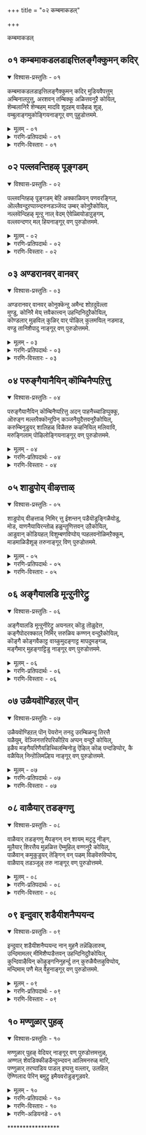 +++
title = "०२ कम्बमाकडल्"

+++

कम्बमाकडल्


## ०१ कम्बमाकडलडाइत्तिलङ्गैक्कुमन् कदिर्

<details open><summary>विश्वास-प्रस्तुतिः - ०१</summary>

कम्बमाकडलडाइत्तिलङ्गैक्कुमन् कदिर् मुडियवैपत्तुम्  
अम्बिनालऱुत्तु, अरशवन् तम्बिक्कू अळित्तवनुऱै कोयिल्,  
शॆम्बलानिरै शॆण्बहम् मादवि शूदहम् वाऴैहळ् शूऴ्,  
वम्बुलाङ्गमुकोङ्गियनाङ्गूर् वण् पुहुडोत्तममे.
</details>

<details><summary>मूलम् - ०१</summary>

कम्बमाकडलडाइत्तिलङ्गैक्कुमन् कदिर् मुडियवैपत्तुम्  
अम्बिनालऱुत्तु, अरशवन् तम्बिक्कू अळित्तवनुऱै कोयिल्,  
शॆम्बलानिरै शॆण्बहम् मादवि शूदहम् वाऴैहळ् शूऴ्,  
वम्बुलाङ्गमुकोङ्गियनाङ्गूर् वण् पुहुडोत्तममे.
</details>

<details><summary>गरणि-प्रतिपदार्थः - ०१</summary>

कम्बम् = अलॆगळिन्द तुम्बिरुव, मा कडल् = दॊड्ड कडलन्नु, अडैत्तु = अडगिसि, इलङ्गैक्कु मन् = लङ्कॆय राजन, कदिर् = हॊळॆयुव, मुडि अवै पत्तुम् = हत्तु तलॆगळन्नू, अम्बिनाल् = अम्बिनिन्द, अऱुत्तु = कत्तरिसि, अरशु= राज्यवन्नु \(अरसुतनवन्नु\), अवन् तम्बिक्कु= अवन तम्मनिगॆ, अळित्तवन् = कॊट्टवनु, उऱै = वासिसुव, कोयिल् = पवित्रस्थळवॆन्दरॆ, शॆम् = सॊगसाद, पला निरै = हलसिन मरगळ गुम्पिनिन्दलू शॆण् बहम् = सम्पगॆ, मादवि= माधविलतॆ, शूदहम् = मावु, वाऴैहळ् = बाळॆ इवुगळिन्द, शूऴ् = सुत्तुवरियल्पट्टु, वम्बु = परिमळवन्नु, उलाम् = हरडुव, कमुकु = अडकॆय मरगळु, ओङ्गिय = ऎत्तरवागि बॆळॆदिरुव, नाङ्गूर् = तिरुनाङ्गूरिन, वण् पुहुडोत्तममे = सॊबगिन पुरुषोत्तम क्षेत्रवे. 
</details>

<details><summary>गरणि-विस्तारः - ०१</summary>

अलॆगळिन्द तुम्बिरुव बलुदॊड्ड कडलन्नु अडगिसि, लङ्कॆयराजन हत्तु तलॆगळन्नू अम्बिनिन्द कत्तरिसि, अरसुतनवन्नु अवन तम्मनिगॆ कॊट्टवनु नॆलसिरुव पवित्रस्थळवॆन्दरॆ, सॊगसाद हलसिन मरगळ गुम्पुगळिन्दलू, मत्तु सम्पगॆ, माधवि, मावु, बाळॆ मरगळिन्दळू सुत्तुवरियल्पट्टु, परिमळवन्नु हरडुव अडकॆय मरगळु ऎत्तरवागि बॆळॆदिरुव तिरुनाङ्गूरिन सॊबगिन पुरुषोत्तमक्षेत्रवे. 

दुष्टरन्नु निग्रहिसुवुदु, शिष्टरन्नु अनुग्रहिसुवुदु भगवन्तन माळ्कॆयष्टॆ\! अवनु श्रीरामनागि अवतरिसि, अलॆगळिन्द तुम्बिद दॊड्ड दक्षिण समुद्रवन्नु अडगिसि, अदक्कॆ अड्डलागि सेतुवॆकट्टि, लङ्कॆगॆ धाळियिट्टु, लङ्कॆय राजनाद रावणासुरनन्नु ऎदुरिसि, हॊळॆहॊळॆयुव किरीटगळन्नु धरिसिद अवन हत्तु तलॆगळन्नू तन्न अम्बिनिन्दले तुण्डरिसि हाकिदनु. अवन तम्मनाद विभीषणनिगॆ लङ्कॆय राज्यवन्नु पट्टकट्टिदनु. इदु भगवन्तन माळ्कॆगॆ ऒन्दु निदर्शन. आ स्वामिये ईग भूलोकवासिगळन्नु अनुग्रहिसुवुदक्कागि तिरुनाङ्गूरिन वण् पुरुषोत्तम क्षेत्रदल्लि बन्दु नॆलसिद्दानॆ. आ क्षेत्रदल्लि ऎल्लि नोडिदरू हलसिन मरगळु गुम्पुगुम्पागि बॆळॆदिवॆ. सम्पगॆ मरगळू, माविनमरगळू, बाळॆय मरगळू, अडकॆय मरगळू ऎत्तरवागि बॆळॆदु शोभिसुत्तवॆ. अडकॆय मरगळल्लि हॊम्बाळॆगळु बिरिदु परिमळवन्नु ऎल्ल कडॆगू हरडुत्तवॆ. माधवी लतॆगळू इतर हूविन बळ्ळिगळु तुम्बि हरडिवॆ. माधवीलतॆगळू इतर हूविन बळ्ळिगळु तुम्बि हरडिवॆ. इन्थ सॊबगिनिन्द तुम्बि मॆरॆयुव आ पवित्रक्षेत्रदल्लि भगवन्तनन्नु कण्डु, अवन सेवॆयल्लि तॊडगि, अवन अनुग्रहक्कॆ पात्ररागबेकॆन्नुत्तारॆ, आळ्वाररु.
</details>


## ०२ पल्लवन्तिहऴ् पूङ्गडम्

<details open><summary>विश्वास-प्रस्तुतिः - ०२</summary>

पल्लवन्तिहऴ् पूङ्गडम् बेऱि अक्काळियन् पणवरङ्गिल्,  
ऒल्लैवन्दुऱप्पाय्न्दरुनडञ्जॆय्द उम्बर् कोनुऱैकोयिल्,  
नल्लवॆन्दिहऴ् मून्ऱु नाल् वेदम् ऐवेळ्वियोडाऱुङ्गम्,  
वल्लवन्दणर् मल् हियनाङ्गूर् वण् पुरुडोत्तममे.
</details>

<details><summary>मूलम् - ०२</summary>

पल्लवन्तिहऴ् पूङ्गडम् बेऱि अक्काळियन् पणवरङ्गिल्,  
ऒल्लैवन्दुऱप्पाय्न्दरुनडञ्जॆय्द उम्बर् कोनुऱैकोयिल्,  
नल्लवॆन्दिहऴ् मून्ऱु नाल् वेदम् ऐवेळ्वियोडाऱुङ्गम्,  
वल्लवन्दणर् मल् हियनाङ्गूर् वण् पुरुडोत्तममे.
</details>

<details><summary>गरणि-प्रतिपदार्थः - ०२</summary>

पल्लवम् = चिगुरॆलॆगळु, तिहऴ् = हॊळॆयुव, पू = हू तुम्बिद, कडम्बु = कडम्बद \(कडहद\) मरवन्नु, एऱि = हत्ति, अ काळियन् = आ काळीयन, पणम् = हॆडॆगळॆम्ब, अरङ्गिल् = नाट्यरङ्गदल्लि, ऒल्लै = इद्दक्किद्दन्तॆये \(हटत्तागि\), वन्दु = बन्दु निन्तु, उऱ = बेगलॆ, पाय्न्दु = नॆगॆदु, अरु = अद्भुतवाद, नडम् शॆय्द = नाट्यवन्नाडिद, उम्बर् कोन् = देवतॆगळ ऒडॆयनु, उऱै = वासिसुव, कोयिल् = पवित्रस्थळवॆम्बुदु, नल्ल = पवित्रवाद, \(ऒळ्ळॆय\), वॆम् = ज्वलिसुत्तिरुव, तऴल् = अग्नि मून्ऱु = मूरन्नू, नाल् वेदम् = नाल्कु वेदगळन्नू, ऐवेळ्वियोडु = ऐदु यज्ञगळन्नू, आऱु अङ्गम् = आरु वेदङ्गगळन्नू, वल्ल = बल्लवराद, अन्दणर् = ब्राह्मणरु, मल् हिय = नॆलसिरुव, नाङ्गूर् = तिरुनाङ्गूरिन, वण् पुरुडोत्तममे = वण् पुरुषोत्तम क्षेत्रवे. 
</details>

<details><summary>गरणि-विस्तारः - ०२</summary>

चिगुरॆलॆगळिन्द हॊळॆयुव हूतुम्बिद कदम्बद मरवन्नेरि, आ काळीयन हॆडॆगळॆम्ब नाट्यरङ्गदल्लि हटत्तागि बन्दु, ऒडनॆये हारि, अद्भुतवाद नाट्यवन्नाडिद देवतॆगळ ऒडॆयनु नॆलसिरुव पवित्रस्थळवॆम्बुदु, ऒळ्ळॆय प्रज्वलिसुव मूरु अग्निगळन्नू, नाल्कु वेदगळन्नू, ऐदु यज्ञगळन्नू, आरु वेदाङ्गगळन्नूबल्ल ब्राह्मणरु वासिसुव तिरुनाङ्गूरिन वण् पुरुषोत्तम क्षेत्रवे. 

यमुनानदिय काळिन्दि मडुविनल्लि काळीयनॆम्ब विषसर्प वासिसुत्ता मडुविन नीरन्नु विषमयवागि माडि, दनकरुगळिगूसह कुडियलागदन्तॆ माडिदॆयॆम्ब विषय बालकृष्णनिगॆ तिळियितु. मडुविन दडदल्लि ऒण्टियागि कडहद मरबॆळॆदु निन्तित्तु. अदर तुम्ब चिगुरॆलॆ, हूगळु हॊळॆयुत्ता शोभिसुत्तित्तु. कृष्ण अदन्नेरिद. अदर ऎत्तरवाद कॊम्बॆयिन्द मडुविनॊळक्कॆ धुमुकिद. जॊतॆगारराद गोवळ बालकरु हाहाकार माडिदरु. भयदिन्द नडुगिदरु. दिक्कुतोचदन्तॆ कातरदिन्द मडुवन्ने नोडुत्त निन्तरु. स्वल्पहॊत्तिनॊळगागि अवरॊन्दु अद्भुतवन्नु कण्डरु\! काळीयन तॆरॆद हॆडॆय मेलॆ श्रीकृष्णनिद्द\! अल्लिये अवनु नाट्यवाडुत्ता आनन्दिसुत्तिद्द\! ऎल्लरू आनन्दसागरदल्लि मुळुगिदरु. देवाधिदेवनाद स्वामिये अवनु. अवने ईग, तिरुनाङ्गूरिन वण् पुरुषोत्तम क्षेत्रदल्लि नॆलसिरुवुदु. अल्लि वासिसुव वैदिकरु बहळ निष्ठरु. त्रेताग्नियन्नु श्रद्धॆयिन्द बॆळॆसिकॊण्डु बरुत्तारॆ. अवरिगॆ नाल्कुवेदगळू हृद्गत. पञ्चमहायज्ञगळन्नु प्रतिदिनवू नडॆसुवुदु तप्पुवुदिल्ल. आरु वेदङ्गगळन्नू चॆन्नागि अभ्यास माडिद्दारॆ. अन्थ श्रेष्ठब्राह्मणरु वासिसुव तिरुनाङ्गूरिन वण् पुरुषोत्तम क्षेत्रक्कॆ होगि, भगवन्तन सेवॆमाडि, अवन कृपॆगॆ पात्ररागबेकॆन्नुत्तारॆ आळ्वाररु. 

मूरु अग्निगळु – आहवनीय, गार्हपत्य, दक्षिणाग्नि,

नाल्कु वेदगळु – ऋक्, यजुस्, साम, अथर्व

ऐदु यज्ञगळु – देव, पितृ, ऋषि, मानव, प्राणि.

आरु वेदगळु – शिक्षॆ, व्याकरण, छन्दस्सु, निरुक्त, ज्योतिष, कल्प.
</details>


## ०३ अण्डरानवर् वानवर्

<details open><summary>विश्वास-प्रस्तुतिः - ०३</summary>

अण्डरानवर् वानवर् कोनुक्कॆन्ऱु अमैन्द शोऱदुवॆल्ला  
मुण्डु, कोनिरै मेय् त्तवैकात्त्वन् उहन्दिनिदुऱैकोयिल्,  
कॊण्डलार् मुऴविल् कुळिर् वार् पॊऴिल् कुलमयिल् नडमाड,  
वण्डु तानिशैपादु नाङ्गूर् वण् पुरुडोत्तममे.
</details>

<details><summary>मूलम् - ०३</summary>

अण्डरानवर् वानवर् कोनुक्कॆन्ऱु अमैन्द शोऱदुवॆल्ला  
मुण्डु, कोनिरै मेय् त्तवैकात्त्वन् उहन्दिनिदुऱैकोयिल्,  
कॊण्डलार् मुऴविल् कुळिर् वार् पॊऴिल् कुलमयिल् नडमाड,  
वण्डु तानिशैपादु नाङ्गूर् वण् पुरुडोत्तममे.
</details>

<details><summary>गरणि-प्रतिपदार्थः - ०३</summary>

अण्डर् आनवर् = मानवरु, वानवर् = देवतॆगळु – इवरॆल्लर – कोनुक्कु ऎन्ऱु = ऒडॆयनिगॆ ऎन्दु, अमैन्द = शेखरिसिद, शोऱु अवॆल्लाम् = आहारवन्नॆल्ला, उण्डु = उण्डु, कोनिरै = दनकरुगळ मन्दॆगळन्नु, मेय् त्तु = मेयिसि, अवै कात्तवन् = अवुगळन्नु रक्षिसिदवनु, उहन्दु = आशॆपट्टु, इनिदु = प्रीतियिन्द, उऱैकोयिल् = नॆलसिरुव पवित्रक्षेत्रवॆन्दरॆ, कॊण्डल् = मोडगळु, आर् = तुम्बिकॊण्डु, मुऴविल् = घर्जिसुवाग, कुळिर् = तम्पागि, वार् = हरडिरुव, पॊऴिल् = तोपुगळल्लि, कुलम् = गुम्पुगुम्पागि, मयिल् = नविलुगळु, नडम् = नृत्यमाडुवन्थ, वण्डु तन् = दुम्बिगळु तावागि, इशैपाडुम् = गानमाडुव, नाङ्गूर् = तिरुनाङ्गूरिन वण् पुरुडोत्तममे = वण् पुरुषोत्तम क्षेत्रवे, 
</details>

<details><summary>गरणि-विस्तारः - ०३</summary>

मानवर मत्तु देवतॆगळ ऒडॆयनिगॆन्दु शेखरिसिद आहारवन्नॆल्ला उण्डु, दनकरुगळ मन्दॆगळन्नु मेयिसि, अवुगळन्नु रक्षिसिदवनु आशॆपट्टु प्रीतियिन्द नॆलसिरुव पवित्रक्षेत्रवॆन्दरॆ, मोडगळु तुम्बिकॊण्डु घर्जिसुवाग, तम्पागि हरडिरुव तोपुगळल्लि तण्डतण्डवागि नविलुगळु नृत्यमाडुवन्थ मत्तु दुम्बिगळु तावागि गानमाडुवन्थ तिरुनाङ्गूरिन वण् पुरुषोत्तम क्षेत्रवे. 

नन्दगोकुलदल्लि सम्प्रदायवॊन्दित्तु. गोवळरु वर्षवर्षवू शरत्कालदल्लि देवॆन्द्रनिगॆ पूजॆयन्नु विजृम्भणॆयिन्द नडॆसुत्तिद्दरु. आग देवेन्द्रनिगॆन्दु दॊड्ड हब्बवन्नु माडि, राशिराशियागि ऎडॆयन्नु माडि, आ बालवृद्धरागि ऎल्लरू सेरि, सन्तोषदिन्द इरुत्तिद्दरु. देवेन्द्रनु अवरिगॆ समृद्धियागि मळॆसुरिसि, उपकरिसुत्तानॆन्दू अदक्कॆ तावु कृतज्ञतॆयन्नु हागॆ सूचिसबेकॆन्दू अवरु तिळिदिद्दरु. अवर नडुवॆ बॆळॆयुत्तिद्द बालकृष्णनु ऒन्दु सलद ई हब्बद समयदल्लि गोकुलद जनरिगॆ हेळिदनु- देवेन्द्रनु यारु, अवनॆल्लिद्दानॆ अवनु हेगिद्दानॆ ऎम्बुदन्नु यारू कण्डिल्ल. अवने नमगॆ मळॆगरॆयुवनॆम्बुदक्कॆ गुरुतेनु? इक्को, नम्म मग्गुलल्लि नमगू नम्म दनकरुगळिगू आसरॆयागि, नावु कण्डन्तॆ मोडगळन्नु तडॆदु मळॆगरॆसुवुदु ई गोवर्धन पर्वतविदॆ. अदे हुल्लु नीरन्नु नम्म दनकरुगळिगॆ ऒदगिसुवुदु. अदे नम्म प्रत्यक्षआद उपकारि. मग्गुलल्लि कङ्गॊळिसुत्तिरुव गोवर्धनपर्वतक्कॆ ऎडॆमाडोण. काणद देवेन्द्रनिगॆ बेड. “कृष्णन मातु ऎल्लरिगू हितवॆनिसितु. हागॆये, आ सल, गोवळरॆल्लरू सेरि गोवर्धनगिरिगे ऎडॆमाडि, सन्तसगॊण्डरु. कृष्णनु हेळिदन्तॆये, गोवळरु नोडुत्तिरुवन्तॆ, पर्वतदिन्द भव्यवाद ऒन्दु आकृति इळिदु बन्दु, अवरु इक्किद ऎडॆयन्नुण्डु, अवरन्नु हरसि कण्मरॆयायितु. गोवळरॆल्लरू तृप्तरादरु. इदन्नु कण्डु देवेन्द्रनिगॆ कडुकोप बन्तु. इडिय गोकुलवन्ने नाशमाडिबिडुवुदागि बगॆदु, एळु दिनगळ काल सततवाद बिरुसु मळॆयन्नु नन्दगोकुलद मेलॆ सुरिसिदनु. आग बालकृष्णनु गोवर्धन पर्वतवन्नु कॊडॆयन्तॆ ऎत्ति हिडिदु, अदरडियल्लि गोवुगळन्नू गोवळरन्नू रक्षिसिदनु. हीगॆ, भगवन्तनु श्रीकृष्णरूपियागि, गोवुगळन्नू गोवळरन्नू रक्षिसिदनु. हीगॆ, भगवन्तनु श्रीकृष्णरूपियागि, गोवुगळन्नु मेयिसिद्दल्लदॆ, अवुगळन्नु अपायदिन्द रक्षिसिद हिरिमॆयुळ्ळवनु. आ स्वामिये ईग तिरुनाङ्गूरिन वण् पुरुषोत्तम क्षेत्रदल्लि नॆलसिद्दानॆ. अल्लि मोडगळु कालकालक्कॆ मळॆगरॆयुवुवु. अवुगळ घर्जनॆगॆ तम्पाद तोपुगळल्लि वासिसुव नविलुगान माडुत्तिरुवुवु. आ सॊबगिन क्षेत्रक्कॆ होगि भगवन्तन सेवॆ माडि, अवन कृपॆगॆ पात्ररागबेकॆन्दु आळ्वाररु हेळुत्तारॆ.
</details>


## ०४ परुङ्गैयानैयिन् कॊम्बिनैप्पऱित्तु

<details open><summary>विश्वास-प्रस्तुतिः - ०४</summary>

परुङ्गैयानैयिन् कॊम्बिनैप्पऱित्तु अदन् पाहनैच्चाडिप्पुक्कू,  
ऒरुङ्ग मल्लरैक्कॊन्ऱुपिन् कञ्जनैयुदैत्तवनुऱैकोयिल्,  
करुम्बिनुडुयर् शालिहळ् विळैतरु कऴनियिल् मलिवावि,  
मरुङ्गिलाम् पॊऴिलोङ्गियनाङ्गूर् वण् पुरुडोत्तममे.
</details>

<details><summary>मूलम् - ०४</summary>

परुङ्गैयानैयिन् कॊम्बिनैप्पऱित्तु अदन् पाहनैच्चाडिप्पुक्कू,  
ऒरुङ्ग मल्लरैक्कॊन्ऱुपिन् कञ्जनैयुदैत्तवनुऱैकोयिल्,  
करुम्बिनुडुयर् शालिहळ् विळैतरु कऴनियिल् मलिवावि,  
मरुङ्गिलाम् पॊऴिलोङ्गियनाङ्गूर् वण् पुरुडोत्तममे.
</details>

<details><summary>गरणि-प्रतिपदार्थः - ०४</summary>

परु = बलितिरुव \(दप्पनाद\), कै = सॊण्डलिन, यानैयिन् = आनॆय, कॊम्बिनै= दन्तवन्नु, पऱित्तु = मुरिदु \(कित्तु\)कॊण्डु, अदन् पाहनै = अदर मावटिगनन्नु, शादि = कॊन्दु, पुक्कु = ऒळहॊक्कु ऒरुङ्ग = सालागि \(ऒब्बरागुतलॊब्बनागि\), मल्लरै = जट्टिगळन्नु, कॊन्ऱु= कॊन्दु, पिन् = अनन्तर, कञ्जनै = कंसनन्नु, उदैत्तवन् = ऒदॆदुकॊन्दवनु, उऱै = कंसनन्नु, उदैत्तवन् = ऒदॆदुकॊन्दवनु, उऱै = वासिसुव, कोयिल् = पवित्रस्थळवॆन्दरॆ, करुम्बिनुडु = कब्बिनॊडनॆ, उयर् = ऎत्तरवाद, शालिहळ् = बत्तवु, विळैतरु = बॆळॆयुव, कऴनियिल् = गद्दॆगळल्लि, मलि = तुम्बिरुव, वावि = इळियुव बाविगळ, मरुङ्गु ऎल्लाम् = मग्गुलल्लॆल्ला, पॊऴिल् = तोपुगळु, ओङ्गिय = ऎत्तरवागि बॆळॆदिरुव, नाङ्गूर् = तिरुनाङ्गूरिन, वण् पुरुडोत्तममे = वण् पुरुषोत्तम क्षेत्रवे. 
</details>

<details><summary>गरणि-विस्तारः - ०४</summary>

बलितु दप्पनाद सॊण्डलिन आनॆय दन्तवन्नु मुरिदुकॊण्डु अदर मावटिगनन्नु कॊन्दु, ऒळहॊक्कु, ऒब्बरागुतलॊब्बरागि जट्टिगळन्नु कॊन्दु, अनन्तर कंसनन्नु ऒदॆदुकॊन्दवनु वासिसुव पवित्रस्थळवॆन्दरॆ, कब्बिगॆ सरिसमनागि ऎत्तरवागि बत्तवु बॆळॆयुव गद्दॆगळल्लि तुम्बिरुव इळियुव बाविगळ मग्गुलल्लि ऎल्ल कडॆयू ऎत्तरवागि बॆळॆदिरुव तोपुगळुळ्ळ तिरुनाङ्गूरिन वण् पुरुषोत्तम क्षेत्रवे. 

मधुरॆय हॆब्बागिलल्लि कंसन प्रेरणॆयिन्द कृष्णनन्नु कॊल्ललु बलिष्ठवाद कुवलयापीडवॆम्ब मद्दानॆयु कादित्तु. कृष्णनन्नु कण्डॊडनॆ अदर मावटिगनु अदन्नु अवन मेलॆ नुग्गिसिदनु. बालकृष्णनु अदन्नु ऎदुरिसि, अदर दन्तवन्नु मुरिदुकॊण्डु, अदरिन्दले आ दुष्टमावटिगनन्नु कॊन्दु हाकिदनु. 

हॆब्बागिलन्नु दाटि, ऒळहॊक्काग, अवनन्नु \(कृष्णनन्नु\) ऎदुरिसलु नुरित जट्टिगळु कादिद्दरु. अवरू कंसनिन्द प्रेरितरादवरे. बालकृष्णनु आ नुरित जट्टिगळन्नु ऒब्बनागुतलॊब्बनन्नु कॊन्दुहाकि ऎल्लरन्नू मुगिसिदनु. 

कडॆगॆ, ऎल्ल कॆडुकिगू कारणनाद कंसनन्ने कृष्णनु जुट्टुहिडिदु कॆळक्कॆळॆदु कालिनिन्द ऒदॆदु कॊन्दु हाकिदनु. स्वामियु दुष्ट निग्रहमाडिद्दु हीगॆ. आ स्वामिये ईग तिरुनाङ्गूरिन वण् पुरुषोत्तम क्षेत्रदल्लि नॆलसिद्दानॆ. अदु बलु हुलुसाद क्षेत्र. ऎल्लि नोडिदरू कॆम्बत्तद गद्दॆगळु अल्लि बॆळॆयुव बत्तवादरो कब्बिन हागॆये ऎत्तरवागि, आ कब्बन्ने सोलिसिबिडुवन्तॆ, बॆळॆयुत्तदॆ. गद्दॆगळ मग्गुलल्ले इळियुव बाविगळु हेरळवागिवॆ. अल्लदॆ, नीरिन कालुवॆगळु तुम्बि हरियुत्तवॆ. इवुगळे आ गद्दॆगळिगॆ आसरॆ. 

आ सुन्दर क्षेत्रक्कॆ होगि, स्वामिय सेवॆ माडि, अवन कृपॆगॆ पात्ररागबेकॆन्नुत्तारॆ आळ्वाररु.
</details>


## ०५ शाडुपोय् वीऴत्ताळ्

<details open><summary>विश्वास-प्रस्तुतिः - ०५</summary>

शाडुपोय् वीऴत्ताळ् निमिर् त्तु ईशन्तन् पडैयॊडुङ्गिळैयोडु,  
मोड, वाणनैयायिरन्तोळ् हळुन्तुणित्तवन् उऱैकोयिल्,  
आडुवान् कॊडियहल् विशुम्बणविप्पोय् प्पहलवनॊळिमऱैक्कूम्,   
माडमाळिडैशूऴ् तरुनाङ्गूर् विण् पुरुडोत्तममे.
</details>

<details><summary>मूलम् - ०५</summary>

शाडुपोय् वीऴत्ताळ् निमिर् त्तु ईशन्तन् पडैयॊडुङ्गिळैयोडु,  
मोड, वाणनैयायिरन्तोळ् हळुन्तुणित्तवन् उऱैकोयिल्,  
आडुवान् कॊडियहल् विशुम्बणविप्पोय् प्पहलवनॊळिमऱैक्कूम्,   
माडमाळिडैशूऴ् तरुनाङ्गूर् विण् पुरुडोत्तममे.
</details>

<details><summary>गरणि-प्रतिपदार्थः - ०५</summary>

शाडु = शकटवु, पोय् वीऴ = होगि बीळुवन्तॆ, ताळ् = कालुगळन्नु, निमिर् त्तु = चाचिदवनू, ईशन् = ईश्वरनु, तन् पडैयोडुम् = तन्न भूतगणगळॊडनॆ \(सेनॆयॊडनॆ\), किळैयोडुम् = बळगदवरॊडनॆ, ओड = सोतुहोगलु, वाणनै = बाणसुरनन्नु, आयिरम् तोळहळु = अवन साविर तोळुगळन्नु, तुणित्तवन् = तुण्डरिसिदवनू, उऱै कोयिल् = नॆलसिरुव क्षेत्रवॆन्दरॆ, आडु = अलुगाडुत्तिरुव, वान् कॊडि = सुन्दरवाद ध्वजगळु, अहल् विशुम्बु= विस्तारवाद गगनवन्नु, अणविपोय् = एरिहोगि, पहलवन् = सूर्यन, ऒळि = बॆळकन्नु, मऱैक्कूम् = मरॆमाडुवन्थ, माडम् = उप्परिगॆय मनॆगळू, माळिहै = महडि मनॆगळू, शूऴ् तरु = सुत्तुवरिदिरुव, नाङ्गूर् = तिरुनाङ्गूरिन, विण् पुरुडोत्तममे = विण् पुरुषोत्तम क्षेत्रवे. 
</details>

<details><summary>गरणि-विस्तारः - ०५</summary>

शकटवु होगि बीळुवन्तॆ कालुगळन्नु चाचिदवनू, ईश्वरनु तन्न सेनॆयॊडनॆयू बळगदवरॊडनॆयू सोतु होगलु बाणासुरन साविर तोळुगळन्नु तुण्डरिसिदवनू नॆलसिरुव पवित्रस्थळवॆन्दरॆ, अलुगाडुत्तिरुव सुन्दरवाद ध्वजगळु विशालवाद गगनवन्नु निलुकि, सूर्यन बॆळकन्नु मरॆमाडुवन्थ उप्परिगॆ मनॆगळु महडिमनॆगळु सुत्तुवरिदिरुव तिरुनाङ्गूरिन विण् पुरुषोत्तम क्षेत्रवे. 

भगवन्तनु कृष्णनागि अवतरिसि नडॆसिद अद्भुतकार्यगळु अवनु हुट्टिद गळिगॆयिन्दलू कण्डुबन्दिवॆयष्टॆ\! अवुगळल्लि शकटासुरसंहार स्वामियु ऎळॆय मगुवागिद्दाग नडॆदद्दु. बाणासुरन दर्पवन्नु मुरिदद्दु अवनु दॊड्डवनाद मेलॆ, ई ऎरडन्नू इल्लि आळ्वाररु सूचिसिद्दारॆ. 

कंसनाद प्रेरितनाद शकटासुरनु नन्दगोकुलदल्लि ऎळॆय मगुवागि बॆळॆयुत्तिद्द कृष्णनन्नु कॊल्लबेकॆन्दु बन्द. ऒन्दु बण्डिय रूपवन्नु तळॆदु आडुत्त मलगिद्द शिशुवाद कृष्णनमेलॆ हरिदु अवनन्नु कॊन्दु बिडबेकॆम्बुदुआ असुरन हवणिकॆ. हसुळॆयन्तॆ कालन्नु आडिसुत्तिरुवन्तॆये मुन्नुग्गि अवन मेलॆये बरुत्तिद्द बण्डियन्नु तन्न पुट्ट कालिनिन्द झाडिसिद. परिणामवागि, बण्डियु पुडिपुडियागि बित्तु. हीगादद्दु शकटवधॆ. 

बाणासुरनन्नु कावलुगारनन्तॆ रक्षिसुवुदागि वरवन्नित्तु अदक्कॆ कट्टिबिद्दिद्दु ईश्वरनु कृष्णनॊडनॆ होराडलारदॆ अवन सेनॆ परिवारगळॊडनॆ सोतु होद. बाणने स्वतः कृष्णनन्नु युद्धदल्लि ऎदुरिसबेकायितु. कृष्णनु अवन साविरतोळुगळन्नु तुण्डरिसि हाकिद्दल्लदॆ, मितिमीरिद अवन हॆम्मॆयन्नु मुरिदु, अवनन्नु तन्न बन्धुवन्नागि माडिकॊण्डनु. कृष्णन मगनाद प्रद्युम्नन मगनाद अनिरुद्धनिगू बाणासुरन मगळाद उषॆगू सम्भ्रमदिन्द विवाह, आमेलॆ, नडॆयितु. 

अद्भुत पराक्रमदल्लि हॆसरान्त आ स्वामिये ईग तिरुनाङ्गूरिन वण् पुरुषोत्तम क्षेत्रदल्लि नॆलसिद्दानॆ. आ क्षेत्रदल्लिरुव उपरिगॆगळ मत्तु महडि मनॆगळ मेलॆ ऎत्तरदल्लि ध्वजगळु हाराडुत्तवॆ. विशालगगनदल्लि हाराडुव आ ध्वजगळु सूर्यन बॆळकन्ने मरॆमाडिबिट्टिवॆ. भगवन्तन अपूर्ववाद शोभॆयन्नु हॆच्चिसलॆन्दो काणॆ\! आ क्षेत्रक्कॆ होगि, भगवन्तन सेवॆयल्लि तॊडगि, अवन कृपॆगॆ पात्ररागबेकॆन्नुत्तारॆ आळ्वाररु.
</details>


## ०६ अङ्गैयालडि मून्ऱुनीरेट्रु

<details open><summary>विश्वास-प्रस्तुतिः - ०६</summary>

अङ्गैयालडि मून्ऱुनीरेट्रु अयनलर् कॊडु तॊळुदेत्त,  
कङ्गैपोदरक्काल् निमिर् त्तरुळिय कण्णन् वन्दुऱैकोयिल्,  
कॊङ्गै कोङ्गवैकाट्ट वाय्कुमुदङ्गाट्ट मापदुमङ्गळ्,  
मङ्गैमार् मुहङ्गाट्टिडु नाङ्गूर् वण् पुरुडोत्तममे.
</details>

<details><summary>मूलम् - ०६</summary>

अङ्गैयालडि मून्ऱुनीरेट्रु अयनलर् कॊडु तॊळुदेत्त,  
कङ्गैपोदरक्काल् निमिर् त्तरुळिय कण्णन् वन्दुऱैकोयिल्,  
कॊङ्गै कोङ्गवैकाट्ट वाय्कुमुदङ्गाट्ट मापदुमङ्गळ्,  
मङ्गैमार् मुहङ्गाट्टिडु नाङ्गूर् वण् पुरुडोत्तममे.
</details>

<details><summary>गरणि-प्रतिपदार्थः - ०६</summary>

अम् = दिव्यवाद, कैयाल् = कैयल्लि, अडिमून्ऱु= मूरु अडिगळ \(हॆज्जॆगळ\), नीर् = \(दानक्कागि\) नीरन्नु धारॆ ऎरॆसिकॊण्डु, अयन् = अजनु \(चतुर्मुखनु\), अलर् कॊडु = हूगळन्नु अर्पिसि, तॊऴुदु = नमस्करिसि, एत्त = स्तुतिसलु, कङ्गै = गङ्गॆयु, पोदर = हरिदुबरुवन्तॆ, काल् = निमिर्त्तु = कालन्नु चाचि, अरुळिय = कृपॆमाडिद, कण्णन् = सर्वेश्वरनु, वन्दु = बन्दु, उऱै = नॆलसिरुव, कोयिल् = पवित्रस्थळवॆन्दरॆ, कोङ्गु अवै = कोङ्गु मरगळ मॊग्गुगळु, मङ्गै मार् = स्त्रीयर, कॊङ्गै काट्ट = स्तनगळन्नु सूचिसलु, कुमुदम् = तावरॆ हूगळु, वाय् काट्ट = चॆन्दुटिगळन्नु सूचिसलु, मा = सॊबगिनिन्द कूडिद, पदुमङ्गळ् = पद्मगलु \(कमलगळु\) मुहम् काट्टिडु = मुखगळन्नु सूचिसुव, नाङ्गूर् = तिरुनाङ्गूरिन, वण् पुरुडोत्तममे = वण् पुरुषोत्तम क्षेत्रवे. 
</details>

<details><summary>गरणि-विस्तारः - ०६</summary>

मूरडि नॆलद दानक्कागि दिव्यवाद कैयल्लि नीरन्नु धारॆ ऎरॆसिकॊण्डु, चतुर्मुख ब्रह्मनु हूगळन्नु अर्पिसि नमस्करिसि स्तुतिसुवन्तॆयू गङ्गॆयु हरिदु बरुवन्तॆयू कालन्नु चाचिद सर्वेश्वरनु बन्दु नॆलसिरुव पवित्रस्थळवॆन्दरॆ, कोङ्गुमरगळ मॊग्गुगळु स्त्रीयर स्तनगळन्नु सूचिसुवन्तॆयू, सॊबगिन दॊड्ड कमलगळु अवर मुखगळन्नु सूचिसुवन्तॆयू इरुव तिरुनाङ्गूरिन वण् पुरुषोत्तमक्षेत्रवे. 

कॊडुवुदक्कागि कैयन्नु यावागलू मुन्दुमाडिरुव महाबलिचक्रवर्तियन्नु विशिष्टरीतियल्लि अनुग्रहिसुवुदक्कागि, सर्वेश्वरनु अवन यागशालॆगॆ अत्यपरूपवाद वामनवटुवागि होदनु. मूरु हॆज्जॆगळष्टु नॆल तनगॆ बेकॆन्दु बलिचक्रवर्तियन्नु याचिसिदनु. कॊट्टॆनॆन्दु हेळुत्ता चक्रवर्तियु वटुविन कैयल्लि नीरन्नॆरॆदनु. आ कूडले, भगवन्तनु अद्भुत रीतियल्लि त्रिविक्रमनागि बॆळॆदु निन्तनु. तन्न ऒन्दु हॆज्जॆयिन्द इडिय भूमण्डलवन्नॆल्ला आवरिसि अळॆदुबिट्टनु\! भगवन्तनु तन्न ऎरडनॆय हॆज्जॆयिन्द ऊर्ध्वलोकगळन्नु अळॆदुकॊळ्ळुवुदक्कागि तन्न कालन्नु अत्त विस्तरिसिदनु. आग, भगवन्तन पादवु ब्रह्मलोकवन्नु मुट्टितु. चतुर्मुखनिगॆ परमानन्दवायितु. ऒडनॆये अवनु सर्वेश्वरन पादवन्नु तन्न कमण्डलु जलदिन्द तॊळॆदु, अपरूपवाद हूगळिन्द अर्चिसि, स्तुतिसिदनु. आ पादोदकवे देवगङ्गॆयागि हरिदु बन्तु. भगीरथन प्रयत्नद फलवागि आ देवगङ्गॆयु भूलोकदल्लि हरिदु अल्लिन्द पाताळ लोकवन्नू सेरि – मूरुलोकगळन्नू पवित्रगॊळिसितु. अद्भुतकारियाद आ स्वामिये ईग आशॆयिन्द तिरुनाङ्गूरिन वण् पुरुषोत्तमनु क्षेत्रदल्लि नॆलसिद्दानॆ. आ क्षेत्रदल्लिरुव स्त्रीयरु प्रकृतिय सौन्दर्यवन्ने प्रतिबिम्बिसुववरु.
</details>


## ०७ उळैयवॊण्डिऱल् पॊन्

<details open><summary>विश्वास-प्रस्तुतिः - ०७</summary>

उळैयवॊण्डिऱल् पॊन् पॆयरोन् तनदु उरम्बिळन्दु तिरत्तै  
यळैयुम्, वॆञ्जिनत्तरिपरिकीऱिय अप्पन् वन्दुऱै कोयिल्,  
इळैय मङ्गैयरिणैयडिच्चिलम्बिनोडु ऎऴिल् कॊळ् पन्दडिप्पोर्, कै  
वळैयिल् निन्ऱॊलिमल्हिय नाङ्गूर् वण् पुरुडोत्तममे.
</details>

<details><summary>मूलम् - ०७</summary>

उळैयवॊण्डिऱल् पॊन् पॆयरोन् तनदु उरम्बिळन्दु तिरत्तै  
यळैयुम्, वॆञ्जिनत्तरिपरिकीऱिय अप्पन् वन्दुऱै कोयिल्,  
इळैय मङ्गैयरिणैयडिच्चिलम्बिनोडु ऎऴिल् कॊळ् पन्दडिप्पोर्, कै  
वळैयिल् निन्ऱॊलिमल्हिय नाङ्गूर् वण् पुरुडोत्तममे.
</details>

<details><summary>गरणि-प्रतिपदार्थः - ०७</summary>

उळैय = यातनॆपडुवन्तॆ, ऒण् तिऱल् = असाधारणवाद सामर्थ्यवन्नुळ्ळ, पॊन् पॆयरोन् तनदु = हिरण्यकशिपुविन, उरम् = ऎदॆयन्नु, पिळन्दु = सीळि, उदिरत्तै = रक्तवन्नु, अळैयुम् = अळॆयुववनाद, वॆम् शिनत्तु = कडुकोपद, अरि = नरसिंहनू, परि = कुदुरॆयन्नु, कीऱिय = सीळिदवनू, अप्पन् = सर्वेश्वरनू, वन्दु = \(भूलोकक्कॆ\) बन्दु, उऱै = वासिसुव, कोयिल् = पवित्रस्थळवॆन्दरॆ, इळैमङ्गैयर् = ऎळॆयहॆङ्गळ, इणैअडि = ऎरडु कालुगळ, शिलम्बिनोडु = गॆज्जॆगळिन्दलू, ऎऴिल् कॊळ् = सुन्दरवाद, पन्दु = चॆण्डन्नु, अडिप्पोर् = हॊडॆयुववर, कैवळैयिल् निन्ऱु = कैबळॆगळिन्दलू, ऒलिमल् हिय = सद्दु तुम्बिरुव, नाङ्गूर् = तिरुनाङ्गूरिन, वण् पुरुडोत्तममे = वण् पुरुषोत्तम क्षेत्रवे. 
</details>

<details><summary>गरणि-विस्तारः - ०७</summary>

बहळ बाधॆपडुवन्तॆ असाधारणवाद सामर्थ्यवुळ्ळ हिरण्यकशिपुविनॆ ऎदॆयन्नु सीळि, रक्तवन्नु अळॆद कडुकोपद नरहरिस्वरूपनू, कुदुरॆयन्नुसीळिकॊन्दवनू, सर्वेश्वरनू \(भूलोकक्कॆ\) बन्दु नॆलसिरुव पवित्रक्षेत्रवॆन्दरॆ ऎळॆयवयस्सिन हॆङ्गसर ऎरडु कालुगळ गॆज्जॆगळिन्दलू, सुन्दरवाद चॆण्डन्नु हॊडॆयुववर कैबळॆगळिन्दलू सद्दु तुम्बिरुव तिरुनाङ्गूरिन वण् पुरुषोत्तम क्षेत्रवे. 

भयवॆम्बुदन्ने कण्डरियद असाधारण सामर्थ्यवुळ्ळ हिरण्यकशिपुविन ऎदॆयन्नु सीळि, रक्तवन्नु सूरॆगॊण्डवनु अतिविलक्षणवाद नरहरिय रूपवन्नु तळॆदु बन्द कडुकोपियाद सर्वेश्वरनु – ईग भूलोकदल्लि इष्टपट्टु नॆलसिरुव पवित्रस्थळए तिरुनाङ्गूरिन वण् पुरुषोत्तम क्षेत्र. अल्लिय बालकियरु नर्तन माडुवाग अवर काल्गॆज्जॆगळिन्द हॊरडुव सद्दू, चॆण्डाटवाडुवाग कैबळॆगळिन्द हॊरडुव सद्दू मधुरवागि कूडिकॊण्डु शोभिसुवुदु. आ क्षेत्रक्कॆ होगि, भगवन्तनन्नु आश्रयिसि, अवन कृपॆगॆ पात्ररागबेकॆन्नुत्तारॆ आळ्वाररु.
</details>


## ०८ वाळैयार् तडङ्गणु

<details open><summary>विश्वास-प्रस्तुतिः - ०८</summary>

वाळैयार् तडङ्गणु मैपङ्गन् वन् शायम् मट्रदु नीङ्ग,   
मूलैयार् शिरत्तैय मुन्नळित्त ऎम्मुहिल् वण्णनुऱै कोयिल्,  
पाळैवान् कमुकूडुयर् तॆङ्गिन् वन् पऴम् विऴवॆरुविप्पोय्,  
वाळैपाय् तडञ्जूऴ् तरु नाङ्गूर् वण् पुरुडोत्तममे.
</details>

<details><summary>मूलम् - ०८</summary>

वाळैयार् तडङ्गणु मैपङ्गन् वन् शायम् मट्रदु नीङ्ग,   
मूलैयार् शिरत्तैय मुन्नळित्त ऎम्मुहिल् वण्णनुऱै कोयिल्,  
पाळैवान् कमुकूडुयर् तॆङ्गिन् वन् पऴम् विऴवॆरुविप्पोय्,  
वाळैपाय् तडञ्जूऴ् तरु नाङ्गूर् वण् पुरुडोत्तममे.
</details>

<details><summary>गरणि-प्रतिपदार्थः - ०८</summary>

वाळै = बाळॆ मीनिन हागॆ, आर् = तुम्बिरुव तड कण् = विशालवाद कण्णुगळुळ्ल, उमै = उमॆय, पङ्गन् = तपोभङ्ग माडिदवन, वल् = कठिणवाद, शापम् = शापवु, मट्रु अदु = अदु पूर्तियागि, नीङ्ग = कळॆयुवन्तॆ, \(तॊलगि होगुवन्तॆ\), मूळै आर् = मूळॆयिन्दले आगिरुव, शिरतु = तलॆबुरुडॆयल्लि, मुन् = हिन्दॆ ऒन्दु कालदल्लि, ऐयम् = भिक्षॆयन्नु, अळित्त = नीडिद, ऎम् मुहिल् वण्णन् = नम्म मुगिलु बण्णदवनु, उऱै = नॆलसिरुव, कोयिल् = पवित्रस्थळवॆम्बुदु, पाळै = नॆलसिरुव, कोयिल् = पवित्रस्थळवॆम्बुदु, पाळै = हॊम्बाळॆगळन्नु, वान् = ऎत्तरदल्लि पडॆदिरुव, कमुकु ऊडु = अडकॆमरगळ नडुवॆ, उयर् = ऎत्तरवाद, तॆङ्गिन् = तॆङ्गिन मरगळ, वन् पळम् = बलित तॆङ्गिन कायिगळु, वीळ = बीळलु, वॆरुवि पोय् = हॆदरिबिट्टु, वाळै = बाळॆमीनुगळु, पाय् = रभसदिन्द नॆगॆयुवन्थ तडम् = तटाकगळिन्द, शूळ् तरु = सुत्तुवरिदिरुव, नाङ्गूर् = तिरुनाङ्गूरिन, वण् पुरुडोत्तममे = वण् पुरुषोत्तम क्षेत्रवे. 
</details>

<details><summary>गरणि-विस्तारः - ०८</summary>

बाळॆय मीनिन हागॆ \(मुखदल्लि\) तुम्बि विशालवाद कण्णुगळुळ्ळ उमॆय तपस्सन्नुभङ्गपडिसिदवन कठिणशालवु पूर्तियागि अळियुवन्तॆ, हिन्दॆ ऒन्दु सल, मूळॆगळिन्दाद तलॆबुरुडॆयल्लि बिक्षॆयन्नुनीडिद नम्म मुगिल्वण्णनु नॆलसिरुव पवित्रस्थळवॆन्दरॆ, ऎत्तरदल्लि पडॆद हॊम्बाळॆगळुळ्ळ अडकॆय मरगळ नडुवॆ ऎत्तरवाद तॆङ्गिन मरगळिन्द बलित तॆङ्गिन कायिगळु बीळुवाग, बाळॆ मीनुगळु हॆदरि अल्लिन्द वेगवागि हारिसेरिकॊळ्ळुवन्थ तटाकगळिन्द सुत्तुवरिदिरुव तिरुनाङ्गूरिन वन् पुरुषोत्तम क्षेत्रवे. 

हिमवन्तन मगळू परमसुन्दरियू आद उमॆयु शिवनन्ने मदुवॆयागुवॆनॆन्दु हट हिडिदु अवनन्नु पडॆदुकॊळ्ळुवुदक्कागि उग्रतपस्सन्नाचरिसिदळु. अवळ भक्ति, निष्ठॆगळिगॆ मॆच्चि शिवनु प्रत्यक्षनागि, अवळन्नु तन्न ’अर्धाङ्गि’यन्नागि माडिकॊण्डनु. शिवनु अर्धनारीश्वरनादद्दु हीगॆ. 

त्रिमूर्तिगळल्लि शिवनिगू ऐदु तलॆगळु, ब्रह्मनिगू ऐदु तलॆगळु. इदरिन्द अवरिब्बर विषयदल्लि पदेअदे सन्देहवुण्टागुत्तित्तु. इदन्नु सुलभवागि निवारिसि बिडबहुदॆन्दु शिवनु ब्रह्मन ऒन्दु तलॆयन्नु जिगुटिहाकिदनन्तॆ. ब्रह्मन तलॆ शिवन कैगे अण्टिकॊण्डु बिट्टितन्तॆ. आग शिवनिगॆ बहळ सङ्कटवायितन्तॆ. आग शिवनिगॆ बहळ सङ्कटवायितन्तॆ. ब्रह्महत्यादोषवन्नू, तन्न बल अङ्गैगॆ अण्टिकॊण्डिरुव ब्रह्मकपालवन्नू नीगिसिकॊळ्ळुवुदु हेगॆ ऎन्दु बहुवागि योचिसिदनन्तॆ. अदक्कागि अवनु भस्मधारियागि कपालवन्नु हिडिदु भिक्षॆगॆ हॊरटनन्तॆ. शिवनु मूरुलोकगळल्लि भिक्षॆयॆत्तिदरू आ कपालवु तुम्बलिल्लवन्तॆ. कडॆगॆ हिमालयद तप्पलल्लिद्द बदरिकाश्रमक्कॆ शिवनु बन्दनन्तॆ. अल्लि नॆलसिरुव \(बदरि\)नारायणनु तन्न बलगैयन्नु मुन्दक्कॆ चाचि कपालद मेलॆ हिडिदु, तन्न मैयिन्द रक्तवन्नु हरिसुत्ता “अक्षयं” ऎन्दनन्तॆ. कपालवन्नु रक्तवु तुम्बिसिद कूडले, कैयन्नु कॆळमुखवागि माडॆन्दु शिवनिगॆ हेळिदनन्तॆ. शिवनु हागॆ माडिद कूडले कपालवु कळचि बिद्दु योयितन्तॆ. शिवन कठिण शापवन्नु नारायणनु नीगिसिद्दू हीगॆ. \(ईगलू बदरि क्षेत्रक्कॆ होगुव यात्रिकरु अल्लि ’ब्रह्मकपाल’वन्नु सन्दर्शिसुत्तारॆ\).

अन्थ उदारियाद सर्वेश्वरनु ईग तिरुनाङ्गूरिन वण् पुरुषोत्तम क्षेत्रदल्लि नॆलसिद्दानॆ. आ क्षेत्रदल्लि तॆङ्गु, अडकॆ मरगळु हेरळवागिवॆ. ऎल्लि नोडिदरू विशालवाद तटाकगळिवॆ. ऎत्तरवागि बॆळॆद तॆङ्गिन मरगळिन्द बलित तॆङ्गिनकायिगळु कॆळगॆ गद्दॆगळल्लि उदुरिबिद्दाग, अल्लि वासवागिरुव बाळॆमीनुगळु हॆदरि, अल्लिन्द मग्गुलल्ले इरुव तटाकगळिगॆ हारिकॊळ्ळुवुवु. निर्भयवाद जीवनक्कॆ आकरवागिरुव आ पवित्र स्थळवन्नु सेरि, भगवन्तनन्नु आश्रयिसि, अवन सेवॆमाडि, अवन कृपॆगॆ पात्ररागबेकु ऎन्नुत्तारॆ आळ्वाररु.
</details>


## ०९ इन्दुवार् शडैयीशनैप्पयन्द

<details open><summary>विश्वास-प्रस्तुतिः - ०९</summary>

इन्दुवार् शडैयीशनैप्पयन्द नान् मुहनै तन्नॆऴिलारुम्,   
उन्दिमामलर् मीमिशैप्पडैत्तवन् उहन्दिनिदुऱैकोयिल्,   
कुन्दिवाऴैयिन् कॊऴुङ्गनिनुहर्न्दु तन् कुरुळैयैत्तऴुविप्पोय्,  
मन्दिमाम् पणै मेल् वैहुनाङ्गूर् वण् पुरुडोत्तममे.
</details>

<details><summary>मूलम् - ०९</summary>

इन्दुवार् शडैयीशनैप्पयन्द नान् मुहनै तन्नॆऴिलारुम्,   
उन्दिमामलर् मीमिशैप्पडैत्तवन् उहन्दिनिदुऱैकोयिल्,   
कुन्दिवाऴैयिन् कॊऴुङ्गनिनुहर्न्दु तन् कुरुळैयैत्तऴुविप्पोय्,  
मन्दिमाम् पणै मेल् वैहुनाङ्गूर् वण् पुरुडोत्तममे.
</details>

<details><summary>गरणि-प्रतिपदार्थः - ०९</summary>

इन्दु = चन्द्रनिन्द कूडिद, वार् = उद्दनाद, शडै = जडॆय, ईशनै = ईश्वरनन्नु \(रुद्रनन्नु\), पयन्द = पडॆद, नान् मुहनै = नाल्मुखनन्नु, तन् = तन्न, ऎऴिल् आरुम् = सॊबगु तुम्बिद, उन्दि मामलर् = नाभिय दॊड्ड कमलद, मीमिशै = मेलॆ, पडैत्त = नाभिय दॊड्ड कमलद, मीमिशै = मेलॆ, पडैत्तवन् = पडॆदवनु, उहन्दु = आशॆपट्टु, इनिदु = प्रीतियिन्द, उऱै = वासिसुव, \(नॆलसिरुव\), कोयिल् = पवित्रस्थळवॆन्दरॆ, कुन्दि = मॆट्टिङ्गालिट्टु नडॆदु, वाऴैयिन् = बाळॆय, कॊऴु कनि= पुष्पवाद हण्णन्नु, नुहर्न्दु = तिन्दु, तन् कुरुळैयै = तन्न मरियन्नु, तऴुवि = समाधानपडिसि, \(अदन्नॆत्तिकॊण्डु\), पोय् = होगि, मन्दि = हॆण्णुकोतियु \(तायिकोतियु\), माम् पणैवेल् = माविन मरद कॊम्बॆय मेलॆ, वैहुम् = तङ्गिरुव, नाङ्गूर् = तिरुनाङ्गूरिन वण् पुरुडोत्तममे = वण् पुरुषोत्तम क्षेत्रवे. 
</details>

<details><summary>गरणि-विस्तारः - ०९</summary>

चन्द्रनिन्द कूडिद उद्दनाद जडॆय ईश्वरनन्नु पडॆद नाल्मुखनन्नु सॊबगुतुम्बिद तन्न नाभिय दॊड्ड कमलद मेलॆ पडॆदवनु आशॆपट्टु प्रीतियिन्द \(मधुररूपदल्लि\) नॆलसिरुव पवित्रस्थळवॆन्दरॆ,तायिकोतियु मॆट्टिङ्गालिट्टु उष्कवाद बाळॆय हण्णन्नु कित्तुतिन्दु, तन्न मरियन्नॆत्तिकॊण्डु होगि माइन मरद कॊम्बॆय मेलॆ तङ्गिरुव तिरुनाङ्गूरिन वण् पुरुषोत्तम क्षेत्रवे. 

आळ्वाररु हेळुत्तारॆ- सर्वेश्वरनाद श्रीमन्नारायणनु तन्न नाभि कमलदल्लि चतुर्मुख ब्रह्मनन्नु सृष्टिसिदनु. ब्रह्मनु उद्दनाद जडॆयुळ्ळ तलॆयल्लि बालचन्द्रनिन्द शोभितनाद ईश्वरनन्नु सृष्टिसिदनु.सृष्टिय क्रम हीगॆ मॊदलागुवुदु. 

आदिकारणनाद आ सर्वेश्वरने ईग मधुररूपदल्लि भूलोकदल्लि तिरुनाङ्गूरु क्षेत्रद वण् पुरुषोत्तम क्षेत्रदल्लि अर्चामूर्तियागि नॆलसिद्दानॆ. तायि कोतियु तन्न हॊट्टॆयन्नु हॊरॆयुवुदक्कॆ तानु कष्टपडुव समयदल्लियू तन्नमरिय रक्षणॆयन्नु मरॆयुवुदिल्ल. आदरॆ, वण् पुरुषोत्तम क्षेत्रदल्लि नॆलसिरुव भगवन्तनु तन्न आश्रितरन्नु रक्षिसुवुदरल्लिये निरतनागिद्दानॆ. आद्दरिन्द, अल्लि स्वामियन्नु सेवॆ माडि अवन अनुग्रहक्कॆ पात्ररागबेकॆन्नुत्तारॆ आळ्वाररु.
</details>


## १० मण्णुळार् पुहऴ्

<details open><summary>विश्वास-प्रस्तुतिः - १०</summary>

मण्णुळार् पुहऴ् वेदियर् नाङ्गूर् वण् पुरुडोत्तमत्तुळ्,  
अण्णल् शेवडिक्कीऴडैन्दुय्न्दवन् आलिमनरुळ् मारि,   
पण्णुळार् तरप्पाडिय पाडल् इप्पत्तु वल्लार्, उलहिल्  
ऎण्णिलाद पेरिन् बमुट्रु इमैयवरोडुङ्गूडवरे.
</details>

<details><summary>मूलम् - १०</summary>

मण्णुळार् पुहऴ् वेदियर् नाङ्गूर् वण् पुरुडोत्तमत्तुळ्,  
अण्णल् शेवडिक्कीऴडैन्दुय्न्दवन् आलिमनरुळ् मारि,   
पण्णुळार् तरप्पाडिय पाडल् इप्पत्तु वल्लार्, उलहिल्  
ऎण्णिलाद पेरिन् बमुट्रु इमैयवरोडुङ्गूडवरे.
</details>

<details><summary>गरणि-प्रतिपदार्थः - १०</summary>

मण्णुळ् = भूलोकदल्लि, आर् = तुम्बिरुव, पुहऴ् = कीर्तिय, वेदियर् = वेदविद्वांसरु वासिसुव, नाङ्गूर् = तिरुनाङ्गूरिन, वण् पुरुडोत्तमत्तुळ् = वण् पुरुषोत्तम क्षेत्रदल्लि, नॆलसिरुव, अण्णल् = सर्वेश्वरन, शेअडिक्कीऴ् = कोमल \(सुन्दर\) पादगळल्लि, अडैन्दु = सेरि, उय्न्दवन् = उज्जीवनगॊण्डवनू, आलि मन्= तिरुवालिनाडिन ऒडॆयनू, अरुळ् मारि = कृपॆयन्नु \(मळॆयन्तॆ\) सुरिसुव मेघदन्थवनू, पण्णुळ् = गानदल्लि, आर् तर = हॊन्दिकॊळ्ळुवन्तॆ, पाडिय = रचिसिद \(हाडिद\), पाडल् = हाडुगळाद, इपत्तुम् = ई हत्तु पाशुरगळन्नू, वल्लार् = बल्लवरु, उलहिल् = ई लोकदल्लि, ऎण् इलाद = अळॆयलागदष्टु, पेर् इन् बम् = हिरिय \(हॆच्चिन\) आनन्दवन्नु, उट्रु = अनुभविसि, इमैयवरोडुम् = अमररॊडनॆ, कूडुवरे = सेरुववरे आगुत्तारॆ. 
</details>

<details><summary>गरणि-विस्तारः - १०</summary>

भूलोकदल्लि तुम्बुकीर्तियुळ्ळ वेदविद्वांसरु वासिसुव तिरुनाङ्गूरिन वण् पुरुषोत्तम क्षेत्रदल्लि नॆलसिरुव सर्वेश्वरन कोमल \(सुन्दर\) पादगळ बळि सेरि उज्जीवनगॊण्डवनू तिरुवालिनाडिन ऒडॆयनू कृपॆयॆम्ब मळॆयन्नु सुरिसुव मोडदन्थवनू गानदॊडनॆ हॊन्दिकॊळ्ळुवन्तॆ हाडिद ई हत्तु पाशुरगळन्नु बल्लवरु ई लोकदल्लि अळॆयलागदष्टु आनन्दवन्ननुभविसिद बळिक अमररॊडनॆ कूडिकॊळ्ळुववरे आगुत्तारॆ. 

भगवन्तनन्नु भजिसि, पूजिसि, नमिसि, सेवॆमादि नलियुव भक्तनु इहलोकदल्लि जीविसिरुवष्टु कालवू आनन्दवन्नु अनुभविसुत्तानॆ. अवन आनन्द अळॆयलु साध्यविल्ल. अवनु गतिसिद बळिक, पुनर्जन्मक्कॆ ऎडॆयिल्लद अमरतवन्नु पडॆयुत्तानॆ. श्रीवैकुण्ठदल्लि वासिसुव अमरर \(नित्यसूरिगळ\) सङ्गड अवनू कूडिकॊळ्ळुत्तानॆ. मत्तु भगवन्तन नित्यसेवॆयल्लिये तॊडगि शाश्वतानन्दवन्नु पडॆयुत्तानॆ.

भगवन्तनन्नु भजिसि अवन कृपॆगॆ पात्रनागुवुदक्कॆ सुलभोपायवॊन्दिदॆ. स्वामियु ताने आशॆपट्टु तिरुनाङ्गूरिन वण् पुरुषोत्तमक्षेत्रदल्लि मधुरवाद अर्चास्वरूपियागि नॆलसिद्दानॆ. अवन तिरुवडिगळन्नु आश्रयिसि, सेवॆमाडि, अवन कृपॆगॆ पात्रनागुवुदे उपाय. 

तिरुनाङ्गूरिन वण् पुरुषोत्तमवॆम्बुदु बहळ पवित्रवाद क्षेत्र. भूलोकदल्लि तुम्बुकीर्तियन्नु पडॆदिरुव वेदविद्वांसरु अल्लि नॆलसिद्दारॆ. अवरु भक्तियिन्द विधिपूर्वकवागि आ स्वामियन्नु पूजिसुत्ता अभ्युदय पडॆयुवन्थ पवित्रक्षेत्र. 

वण् पुरुषोत्तम क्षेत्रदल्लि नॆलसिरुव सर्वेश्वरन सन्निधियल्लि अवन कोमलवाद पादगळन्नु आश्रयिसि कृतार्थनादवनु स्वामिय परमभक्तनू, तिरुवालिनाडिन ऒडॆयनू, कृपॆयन्नु वर्षिसुव मोडदन्थवनू आद तिरुमङ्गै आळ्वाररु. अवरु गानक्कॆ हॊन्दिकॊळ्ळुवन्तॆ कृपानिधियाद भगवन्तनन्नु कुरितु हत्तुपाशुरगळन्नु रचिसि हाडिद्दारॆ. अवुगळन्नु चॆन्नागि बल्लवरिगॆ ई लोकदल्लि महदानन्दवू, अनन्तर मोक्षवू तप्पदॆ लभिसुवुदु. इदु ई तिरुमॊऴिगॆ फलश्रुति.

\*\*\*\*\*\*\*\*\*\*\*\*\*\*\*
</details>

<details><summary>गरणि-अडियनडे - ०१</summary>

कम्बम्, पल्लवन्, अण्डर्, परुङ्गै, शाडु, अङ्गै, उळैय, वाळै, इन्दु, मण्, \(पेरणी\). 
</details>

\*\*\*\*\*\*\*\*\*\*\*\*\*\*\*\*\*